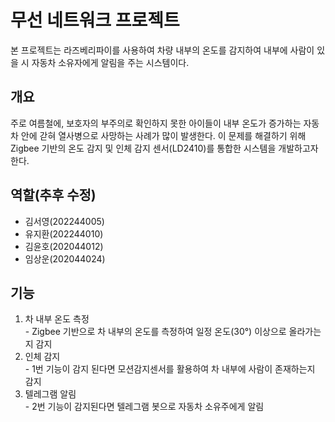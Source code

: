 # 무선 네트워크 프로젝트

본 프로젝트는 라즈베리파이를 사용하여 차량 내부의 온도를 감지하여 내부에 사람이 있을 시 자동차 소유자에게 알림을 주는 시스템이다. 

## 개요
주로 여름철에, 보호자의 부주의로 확인하지 못한 아이들이 내부 온도가 증가하는 자동차 안에 갇혀 열사병으로 사망하는 사례가 많이 발생한다. 
이 문제를 해결하기 위해 Zigbee 기반의 온도 감지 및 인체 감지 센서(LD2410)를 통합한 시스템을 개발하고자 한다.

## 역할(추후 수정)
- 김서영(202244005)
- 유지환(202244010)
- 김윤호(202044012)
- 임상운(202044024)

## 기능
1. 차 내부 온도 측정
<br> - Zigbee 기반으로 차 내부의 온도를 측정하여 일정 온도(30°) 이상으로 올라가는지 감지
2. 인체 감지
<br> - 1번 기능이 감지 된다면 모션감지센서를 활용하여 차 내부에 사람이 존재하는지 감지
3. 텔레그램 알림
<br> - 2번 기능이 감지된다면 텔레그램 봇으로 자동차 소유주에게 알림


